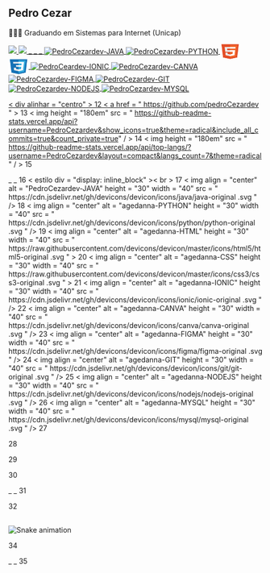  ##  Pedro Cezar

👩🏽‍💻 Graduando em Sistemas para Internet (Unicap)  
<div> </div>
<p ></ p>


  <a href="https://github.com/Pedro Cezardev">
  <img height="180em" src="https://github-readme-stats.vercel.app/api?username=PedroCezardev&show_icons=true&theme=radical&include_all_commits=true&count_private=true"/>
  <img height="180em" src="https://github-readme-stats.vercel.app/api/top-langs/?username=PedroCezardev&layout=compact&langs_count=7&theme=radical"/>
</div> _ _ _

<img align="center" alt="PedroCezardev-JAVA" height="30" width="40" src="https://cdn.jsdelivr.net/gh/devicons/devicon/icons/java/java-original.svg" />
  <img align="center" alt="PedroCezardev-PYTHON" height="30" width="40" src="https://cdn.jsdelivr.net/gh/devicons/devicon/icons/python/python-original.svg" />       
  <img align="center" alt="PedroCezardev-HTML" height="30" width="40" src="https://raw.githubusercontent.com/devicons/devicon/master/icons/html5/html5-original.svg">
  <img align="center" alt="PedroCezardev-CSS" height="30" width="40" src="https://raw.githubusercontent.com/devicons/devicon/master/icons/css3/css3-original.svg">
  <img align="center" alt="PedroCeardev-IONIC" height="30" width="40" src="https://cdn.jsdelivr.net/gh/devicons/devicon/icons/ionic/ionic-original.svg" />
  <img align="center" alt="PedroCezardev-CANVA" height="30" width="40" src="https://cdn.jsdelivr.net/gh/devicons/devicon/icons/canva/canva-original.svg" />
  <img align="center" alt="PedroCezardev-FIGMA" height="30" width="40" src="https://cdn.jsdelivr.net/gh/devicons/devicon/icons/figma/figma-original.svg" />
  <img align="center" alt="PedroCezardev-GIT" height="30" width="40" src="https://cdn.jsdelivr.net/gh/devicons/devicon/icons/git/git-original.svg" />
  <img align="center" alt="PedroCezardev-NODEJS" height="30" width="40" src="https://cdn.jsdelivr.net/gh/devicons/devicon/icons/nodejs/nodejs-original.svg" />
  <img align="center" alt="PedroCezardev-MYSQL" height="30" width="40" src="https://cdn.jsdelivr.net/gh/devicons/devicon/icons/mysql/mysql-original.svg" />
          
          
< div  alinhar = "centro" >
12
  < a  href = " https://github.com/pedroCezardev " >
13
  < img  height = "180em"  src = " https://github-readme-stats.vercel.app/api?username=PedroCezardev&show_icons=true&theme=radical&include_all_commits=true&count_private=true" / >
14
  < img  height = "180em"  src = " https://github-readme-stats.vercel.app/api/top-langs/?username=PedroCezardev&layout=compact&langs_count=7&theme=radical" / >
15
</div> _ _
16
< estilo div  = "display: inline_block" >< br >
17
  < img  align = "center"  alt = "PedroCezardev-JAVA"  height = "30"  width = "40"  src = " https://cdn.jsdelivr.net/gh/devicons/devicon/icons/java/java-original .svg "  />
18
  < img  align = "center"  alt = "agedanna-PYTHON"  height = "30"  width = "40"  src = " https://cdn.jsdelivr.net/gh/devicons/devicon/icons/python/python-original .svg "  />       
19
  < img  align = "center"  alt = "agedanna-HTML"  height = "30"  width = "40"  src = " https://raw.githubusercontent.com/devicons/devicon/master/icons/html5/html5-original .svg " >
20
  < img  align = "center"  alt = "agedanna-CSS"  height = "30"  width = "40"  src = " https://raw.githubusercontent.com/devicons/devicon/master/icons/css3/css3-original .svg " >
21
  < img  align = "center"  alt = "agedanna-IONIC"  height = "30"  width = "40"  src = " https://cdn.jsdelivr.net/gh/devicons/devicon/icons/ionic/ionic-original .svg "  />
22
  < img  align = "center"  alt = "agedanna-CANVA"  height = "30"  width = "40"  src = " https://cdn.jsdelivr.net/gh/devicons/devicon/icons/canva/canva-original .svg "  />
23
  < img  align = "center"  alt = "agedanna-FIGMA"  height = "30"  width = "40"  src = " https://cdn.jsdelivr.net/gh/devicons/devicon/icons/figma/figma-original .svg "  />
24
  < img  align = "center"  alt = "agedanna-GIT"  height = "30"  width = "40"  src = " https://cdn.jsdelivr.net/gh/devicons/devicon/icons/git/git-original .svg "  />
25
  < img  align = "center"  alt = "agedanna-NODEJS"  height = "30"  width = "40"  src = " https://cdn.jsdelivr.net/gh/devicons/devicon/icons/nodejs/nodejs-original .svg "  />
26
  < img  align = "center"  alt = "agedanna-MYSQL"  height = "30"  width = "40"  src = " https://cdn.jsdelivr.net/gh/devicons/devicon/icons/mysql/mysql-original .svg "  />
27
          
28
          
29
                
30
   </div> _ _
31
  
32
  ##
 ![Snake animation](https://github.com/agedanna/agedanna/blob/output/github-contribution-grid-snake.svg) 

 
34
<div> _ _ 
35
  
